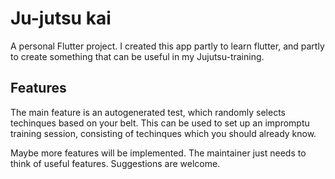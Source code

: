 # Ju-jutsu kai

A personal Flutter project. I created this app partly to learn flutter, and partly
to create something that can be useful in my Jujutsu-training.

## Features

The main feature is an autogenerated test, which randomly selects techinques
based on your belt. This can be used to set up an impromptu training session,
consisting of techinques which you should already know.

Maybe more features will be implemented. The maintainer just needs to think of
useful features. Suggestions are welcome.